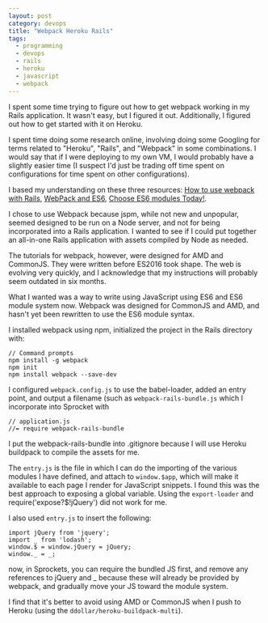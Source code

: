 ```yaml
---
layout: post
category: devops
title: "Webpack Heroku Rails"
tags:
  - programming
  - devops
  - rails
  - heroku
  - javascript
  - webpack
---
```


I spent some time trying to figure out how to get webpack working in my Rails
application. It wasn't easy, but I figured it out. Additionally, I figured out
how to get started with it on Heroku.

I spent time doing some research online, involving doing some Googling for
terms related to "Heroku", "Rails", and "Webpack" in some combinations. I
would say that if I were deploying to my own VM, I would probably have a
slightly easier time (I suspect I'd just be trading off time spent on
configurations for time spent on other configurations).

I based my understanding on these three resources: [How to use webpack with
Rails](1), [WebPack and ES6](2), [Choose ES6 modules Today!](3).

[1]: http://clarkdave.net/2015/01/how-to-use-webpack-with-rails/
[2]: https://hackhands.com/fast-rich-client-rails-development-webpack-es6-transpiler/
[3]: http://developer.telerik.com/featured/choose-es6-modules-today/

I chose to use Webpack because jspm, while not new and unpopular, seemed
designed to be run on a Node server, and not for being incorporated into a
Rails application. I wanted to see if I could put together an all-in-one Rails
application with assets compiled by Node as needed.

The tutorials for webpack, however, were designed for AMD and CommonJS. They
were written before ES2016 took shape. The web is evolving very quickly, and I
acknowledge that my instructions will probably seem outdated in six months.

What I wanted was a way to write using JavaScript using ES6 and ES6 module
system now. Webpack was designed for CommonJS and AMD, and hasn't yet been
rewritten to use the ES6 module syntax.

I installed webpack using npm, initialized the project in the Rails directory
with:

    // Command prompts
    npm install -g webpack
    npm init
    npm install webpack --save-dev

I configured `webpack.config.js` to use the babel-loader, added an entry
point, and output a filename (such as `webpack-rails-bundle.js` which I
incorporate into Sprocket with

    // application.js
    //= require webpack-rails-bundle

I put the webpack-rails-bundle into .gitignore because I will use Heroku
buildpack to compile the assets for me.

The `entry.js` is the file in which I can do the importing of the various
modules I have defined, and attach to `window.$app`, which will make it
available to each page I render for JavaScript snippets. I found this was the
best approach to exposing a global variable. Using the `export-loader` and
require('expose?$!jQuery') did not work for me.

I also used `entry.js` to insert the following:

    import jQuery from 'jquery';
    import _ from 'lodash';
    window.$ = window.jQuery = jQuery;
    window._ = _;

now, in Sprockets, you can require the bundled JS first, and remove any
references to jQuery and _ because these will already be provided by webpack,
and gradually move your JS toward the module system.

I find that it's better to avoid using AMD or CommonJS when I push to Heroku
(using the `ddollar/heroku-buildpack-multi`).
